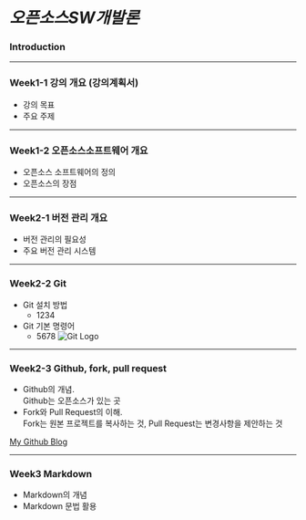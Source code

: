 # _**오픈소스SW개발론**_

### Introduction

-------------
### Week1-1 강의 개요 (강의계획서)
* 강의 목표
* 주요 주제

-------------
### Week1-2 오픈소스소프트웨어 개요
* 오픈소스 소프트웨어의 정의
* 오픈소스의 장점

-------------
### Week2-1 버전 관리 개요
* 버전 관리의 필요성
* 주요 버전 관리 시스템

-------------
### Week2-2 Git
* Git 설치 방법
  * 1234
* Git 기본 명령어
  * 5678
![Git Logo](https://upload.wikimedia.org/wikipedia/commons/2/29/GitHub_logo_2013.svg)

-------------
### Week2-3 Github, fork, pull request
* Github의 개념.  
  Github는 오픈소스가 있는 곳    
* Fork와 Pull Request의 이해.  
  Fork는 원본 프로젝트를 복사하는 것, Pull Request는 변경사항을 제안하는 것  

[My Github Blog](https://github.com/sheep1008)

-------------
### Week3 Markdown
* Markdown의 개념
* Markdown 문법 활용

